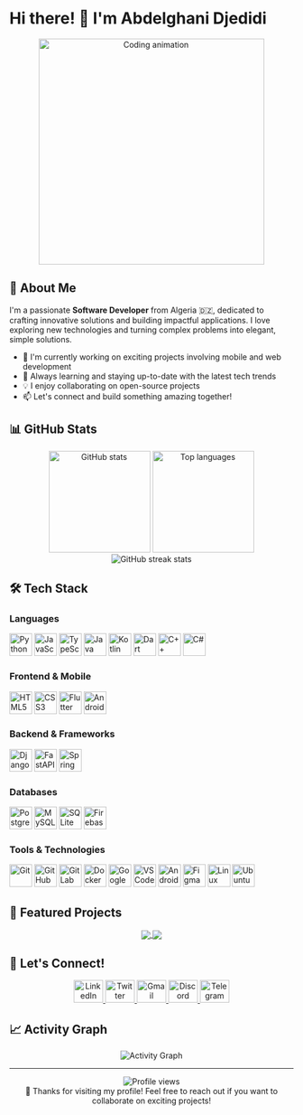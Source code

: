 # Hi there! 👋 I'm Abdelghani Djedidi

<div align="center">
  <img src="https://media.giphy.com/media/du3J3cXyzhj75IOgvA/giphy.gif" width="400" alt="Coding animation"/>
</div>

## 🚀 About Me

I'm a passionate **Software Developer** from Algeria 🇩🇿, dedicated to crafting innovative solutions and building impactful applications. I love exploring new technologies and turning complex problems into elegant, simple solutions.

- 🔭 I'm currently working on exciting projects involving mobile and web development
- 🌱 Always learning and staying up-to-date with the latest tech trends
- 💡 I enjoy collaborating on open-source projects
- 📫 Let's connect and build something amazing together!

## 📊 GitHub Stats

<div align="center">
  <img src="https://github-readme-stats.vercel.app/api?username=AbdelghaniDjedidi2001&hide_title=false&hide_rank=false&show_icons=true&include_all_commits=true&count_private=true&disable_animations=false&theme=tokyonight&locale=en&hide_border=true&bg_color=0D1117" height="180" alt="GitHub stats"/>
  <img src="https://github-readme-stats.vercel.app/api/top-langs?username=AbdelghaniDjedidi2001&locale=en&hide_title=false&layout=compact&card_width=320&langs_count=8&theme=tokyonight&hide_border=true&bg_color=0D1117" height="180" alt="Top languages"/>
</div>

<div align="center">
  <img src="https://github-readme-streak-stats.herokuapp.com/?user=AbdelghaniDjedidi2001&theme=tokyonight&hide_border=true&background=0D1117" alt="GitHub streak stats"/>
</div>

## 🛠️ Tech Stack

### Languages
<div align="left">
  <img src="https://cdn.jsdelivr.net/gh/devicons/devicon/icons/python/python-original.svg" height="40" alt="Python" title="Python"/>
  <img src="https://cdn.jsdelivr.net/gh/devicons/devicon/icons/javascript/javascript-original.svg" height="40" alt="JavaScript" title="JavaScript"/>
  <img src="https://cdn.jsdelivr.net/gh/devicons/devicon/icons/typescript/typescript-original.svg" height="40" alt="TypeScript" title="TypeScript"/>
  <img src="https://cdn.jsdelivr.net/gh/devicons/devicon/icons/java/java-original.svg" height="40" alt="Java" title="Java"/>
  <img src="https://cdn.jsdelivr.net/gh/devicons/devicon/icons/kotlin/kotlin-original.svg" height="40" alt="Kotlin" title="Kotlin"/>
  <img src="https://cdn.jsdelivr.net/gh/devicons/devicon/icons/dart/dart-original.svg" height="40" alt="Dart" title="Dart"/>
  <img src="https://cdn.jsdelivr.net/gh/devicons/devicon/icons/cplusplus/cplusplus-original.svg" height="40" alt="C++" title="C++"/>
  <img src="https://cdn.jsdelivr.net/gh/devicons/devicon/icons/csharp/csharp-original.svg" height="40" alt="C#" title="C#"/>
</div>

### Frontend & Mobile
<div align="left">
  <img src="https://cdn.jsdelivr.net/gh/devicons/devicon/icons/html5/html5-original.svg" height="40" alt="HTML5" title="HTML5"/>
  <img src="https://cdn.jsdelivr.net/gh/devicons/devicon/icons/css3/css3-original.svg" height="40" alt="CSS3" title="CSS3"/>
  <img src="https://cdn.jsdelivr.net/gh/devicons/devicon/icons/flutter/flutter-original.svg" height="40" alt="Flutter" title="Flutter"/>
  <img src="https://cdn.jsdelivr.net/gh/devicons/devicon/icons/android/android-original.svg" height="40" alt="Android" title="Android"/>
</div>

### Backend & Frameworks
<div align="left">
  <img src="https://cdn.jsdelivr.net/gh/devicons/devicon/icons/django/django-plain.svg" height="40" alt="Django" title="Django"/>
  <img src="https://cdn.jsdelivr.net/gh/devicons/devicon/icons/fastapi/fastapi-original.svg" height="40" alt="FastAPI" title="FastAPI"/>
  <img src="https://cdn.jsdelivr.net/gh/devicons/devicon/icons/spring/spring-original.svg" height="40" alt="Spring" title="Spring"/>
</div>

### Databases
<div align="left">
  <img src="https://cdn.jsdelivr.net/gh/devicons/devicon/icons/postgresql/postgresql-original.svg" height="40" alt="PostgreSQL" title="PostgreSQL"/>
  <img src="https://cdn.jsdelivr.net/gh/devicons/devicon/icons/mysql/mysql-original.svg" height="40" alt="MySQL" title="MySQL"/>
  <img src="https://cdn.jsdelivr.net/gh/devicons/devicon/icons/sqlite/sqlite-original.svg" height="40" alt="SQLite" title="SQLite"/>
  <img src="https://cdn.jsdelivr.net/gh/devicons/devicon/icons/firebase/firebase-plain.svg" height="40" alt="Firebase" title="Firebase"/>
</div>

### Tools & Technologies
<div align="left">
  <img src="https://cdn.jsdelivr.net/gh/devicons/devicon/icons/git/git-original.svg" height="40" alt="Git" title="Git"/>
  <img src="https://cdn.jsdelivr.net/gh/devicons/devicon/icons/github/github-original.svg" height="40" alt="GitHub" title="GitHub"/>
  <img src="https://cdn.jsdelivr.net/gh/devicons/devicon/icons/gitlab/gitlab-original.svg" height="40" alt="GitLab" title="GitLab"/>
  <img src="https://cdn.jsdelivr.net/gh/devicons/devicon/icons/docker/docker-original.svg" height="40" alt="Docker" title="Docker"/>
  <img src="https://cdn.jsdelivr.net/gh/devicons/devicon/icons/googlecloud/googlecloud-original.svg" height="40" alt="Google Cloud" title="Google Cloud"/>
  <img src="https://cdn.jsdelivr.net/gh/devicons/devicon/icons/vscode/vscode-original.svg" height="40" alt="VS Code" title="VS Code"/>
  <img src="https://cdn.jsdelivr.net/gh/devicons/devicon/icons/androidstudio/androidstudio-original.svg" height="40" alt="Android Studio" title="Android Studio"/>
  <img src="https://cdn.jsdelivr.net/gh/devicons/devicon/icons/figma/figma-original.svg" height="40" alt="Figma" title="Figma"/>
  <img src="https://cdn.jsdelivr.net/gh/devicons/devicon/icons/linux/linux-original.svg" height="40" alt="Linux" title="Linux"/>
  <img src="https://cdn.jsdelivr.net/gh/devicons/devicon/icons/ubuntu/ubuntu-plain.svg" height="40" alt="Ubuntu" title="Ubuntu"/>
</div>

## 🌟 Featured Projects

<!-- Add your best projects here -->
<div align="center">
  <a href="https://github.com/YOUR_USERNAME/PROJECT_1">
    <img align="center" src="https://github-readme-stats.vercel.app/api/pin/?username=YOUR_USERNAME&repo=PROJECT_1&theme=tokyonight&hide_border=true&bg_color=0D1117" />
  </a>
  <a href="https://github.com/YOUR_USERNAME/PROJECT_2">
    <img align="center" src="https://github-readme-stats.vercel.app/api/pin/?username=YOUR_USERNAME&repo=PROJECT_2&theme=tokyonight&hide_border=true&bg_color=0D1117" />
  </a>
</div>

## 🤝 Let's Connect!

<div align="center">
  <a href="https://linkedin.com/in/YOUR_LINKEDIN" target="_blank">
    <img src="https://raw.githubusercontent.com/maurodesouza/profile-readme-generator/master/src/assets/icons/social/linkedin/default.svg" width="52" height="40" alt="LinkedIn"/>
  </a>
  <a href="https://twitter.com/YOUR_TWITTER" target="_blank">
    <img src="https://raw.githubusercontent.com/maurodesouza/profile-readme-generator/master/src/assets/icons/social/twitter/default.svg" width="52" height="40" alt="Twitter"/>
  </a>
  <a href="mailto:your.email@gmail.com">
    <img src="https://raw.githubusercontent.com/maurodesouza/profile-readme-generator/master/src/assets/icons/social/gmail/default.svg" width="52" height="40" alt="Gmail"/>
  </a>
  <a href="https://discord.gg/YOUR_DISCORD" target="_blank">
    <img src="https://raw.githubusercontent.com/maurodesouza/profile-readme-generator/master/src/assets/icons/social/discord/default.svg" width="52" height="40" alt="Discord"/>
  </a>
  <a href="https://t.me/YOUR_TELEGRAM" target="_blank">
    <img src="https://raw.githubusercontent.com/maurodesouza/profile-readme-generator/master/src/assets/icons/social/telegram/default.svg" width="52" height="40" alt="Telegram"/>
  </a>
</div>

## 📈 Activity Graph

<div align="center">
  <img src="https://github-readme-activity-graph.vercel.app/graph?username=AbdelghaniDjedidi2001&theme=tokyo-night&bg_color=0D1117&hide_border=true&line=58A6FF&point=58A6FF&area_color=58A6FF&area=true" alt="Activity Graph"/>
</div>

---

<div align="center">
  <img src="https://komarev.com/ghpvc/?username=AbdelghaniDjedidi2001&label=Profile%20views&color=0e75b6&style=flat" alt="Profile views"/>
</div>

<div align="center">
  💙 Thanks for visiting my profile! Feel free to reach out if you want to collaborate on exciting projects!
</div>
